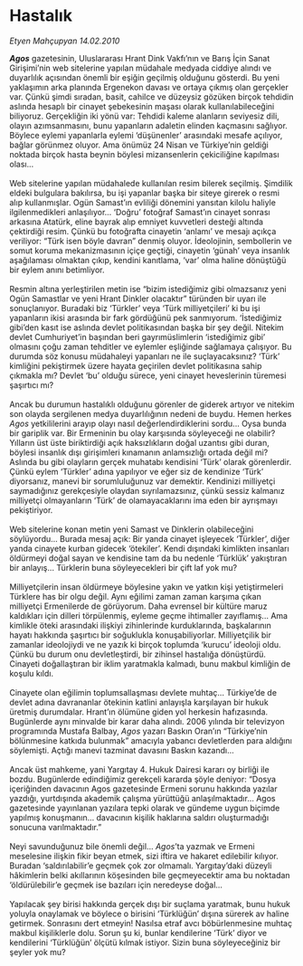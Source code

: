# Hastalık

*Etyen Mahçupyan 14.02.2010*

<div class="taraf_structure_2col_1zq">
<div class="margen_n">



 <p><b><i>Agos</i></b> gazetesinin, Uluslararası Hrant Dink Vakfı’nın ve Barış İçin Sanat Girişimi’nin web sitelerine yapılan müdahale medyada ciddiye alındı ve duyarlılık açısından önemli bir eşiğin geçilmiş olduğunu gösterdi. Bu yeni yaklaşımın arka planında Ergenekon davası ve ortaya çıkmış olan gerçekler var. Çünkü şimdi sıradan, basit, cahilce ve düzeysiz gözüken birçok tehdidin aslında hesaplı bir cinayet şebekesinin maşası olarak kullanılabileceğini biliyoruz. Gerçekliğin iki yönü var: Tehdidi kaleme alanların seviyesiz dili, olayın azımsanmasını, bunu yapanların adaletin elinden kaçmasını sağlıyor. Böylece eylemi yapanlarla eylemi ‘düşünenler’ arasındaki mesafe açılıyor, bağlar görünmez oluyor. Ama önümüz 24 Nisan ve Türkiye’nin geldiği noktada birçok hasta beynin böylesi mizansenlerin çekiciliğine kapılması olası... <br/><br/>Web sitelerine yapılan müdahalede kullanılan resim bilerek seçilmiş. Şimdilik eldeki bulgulara bakılırsa, bu işi yapanlar başka bir siteye girerek o resmi alıp kullanmışlar. Ogün Samast’ın evliliği dönemini yansıtan kilolu haliyle ilgilenmedikleri anlaşılıyor... ‘Doğru’ fotoğraf Samast’ın cinayet sonrası arkasına Atatürk, eline bayrak alıp emniyet kuvvetleri desteği altında çektirdiği resim. Çünkü bu fotoğrafta cinayetin ‘anlamı’ ve mesajı açıkça veriliyor: “Türk isen böyle davran” denmiş oluyor. İdeolojinin, sembollerin ve somut koruma mekanizmasının içiçe geçtiği, cinayetin ‘günah’ veya insanlık aşağılaması olmaktan çıkıp, kendini kanıtlama, ‘var’ olma haline dönüştüğü bir eylem anını betimliyor. <br/><br/>Resmin altına yerleştirilen metin ise “bizim istediğimiz gibi olmazsanız yeni Ogün Samastlar ve yeni Hrant Dinkler olacaktır” türünden bir uyarı ile sonuçlanıyor. Buradaki biz ‘Türkler’ veya ‘Türk milliyetçileri’ ki bu işi yapanların ikisi arasında bir fark gördüğünü pek sanmıyorum. ‘İstediğimiz gibi’den kasıt ise aslında devlet politikasından başka bir şey değil. Nitekim devlet Cumhuriyet’in başından beri gayrımüslimlerin ‘istediğimiz gibi’ olmasını çoğu zaman tehditler ve eylemler eşliğinde sağlamaya çalışıyor. Bu durumda söz konusu müdahaleyi yapanları ne ile suçlayacaksınız? ‘Türk’ kimliğini pekiştirmek üzere hayata geçirilen devlet politikasına sahip çıkmakla mı? Devlet ‘bu’ olduğu sürece, yeni cinayet heveslerinin türemesi şaşırtıcı mı? <br/><br/>Ancak bu durumun hastalıklı olduğunu görenler de giderek artıyor ve nitekim son olayda sergilenen medya duyarlılığının nedeni de buydu. Hemen herkes <i>Agos</i> yetkililerini arayıp olayı nasıl değerlendirdiklerini sordu... Oysa bunda bir gariplik var. Bir Ermeninin bu olay karşısında söyleyeceği ne olabilir? Yılların üst üste biriktirdiği açık haksızlıkların doğal uzantısı gibi duran, böylesi insanlık dışı girişimleri kınamanın anlamsızlığı ortada değil mi? Aslında bu gibi olayların gerçek muhatabı kendisini ‘Türk’ olarak görenlerdir. Çünkü eylem ‘Türkler’ adına yapılıyor ve eğer siz de kendinize ‘Türk’ diyorsanız, manevi bir sorumluluğunuz var demektir. Kendinizi milliyetçi saymadığınız gerekçesiyle olaydan sıyrılamazsınız, çünkü sessiz kalmanız milliyetçi olmayanların ‘Türk’ de olamayacaklarını ima eden bir ayrışmayı pekiştiriyor. <br/><br/>Web sitelerine konan metin yeni Samast ve Dinklerin olabileceğini söylüyordu... Burada mesaj açık: Bir yanda cinayet işleyecek ‘Türkler’, diğer yanda cinayete kurban gidecek ‘ötekiler’. Kendi dışındaki kimlikten insanları öldürmeyi doğal sayan ve kendisine tam da bu nedenle ‘Türklük’ yakıştıran bir anlayış... Türklerin buna söyleyecekleri bir çift laf yok mu? <br/><br/>Milliyetçilerin insan öldürmeye böylesine yakın ve yatkın kişi yetiştirmeleri Türklere has bir olgu değil. Aynı eğilimi zaman zaman karşıma çıkan milliyetçi Ermenilerde de görüyorum. Daha evrensel bir kültüre maruz kaldıkları için dilleri törpülenmiş, eyleme geçme ihtimaller zayıflamış... Ama kimlikle öteki arasındaki ilişkiyi zihinlerinde kurduklarında, başkalarının hayatı hakkında şaşırtıcı bir soğuklukla konuşabiliyorlar. Milliyetçilik bir zamanlar ideolojiydi ve ne yazık ki birçok toplumda ‘kurucu’ ideoloji oldu. Çünkü bu durum onu devletleştirdi, bir zihinsel hastalığa dönüştürdü. Cinayeti doğallaştıran bir iklim yaratmakla kalmadı, bunu makbul kimliğin de koşulu kıldı. <br/><br/>Cinayete olan eğilimin toplumsallaşması devlete muhtaç... Türkiye’de de devlet adına davrananlar ötekinin katlini anlayışla karşılayan bir hukuk üretmiş durumdalar. Hrant’ın ölümüne giden yol herkesin hafızasında. Bugünlerde aynı minvalde bir karar daha alındı. 2006 yılında bir televizyon programında Mustafa Balbay, <i>Agos</i> yazarı Baskın Oran’ın “Türkiye’nin bölünmesine katkıda bulunmak” amacıyla yabancı devletlerden para aldığını söylemişti. Açtığı manevi tazminat davasını Baskın kazandı... <br/><br/>Ancak üst mahkeme, yani Yargıtay 4. Hukuk Dairesi kararı oy birliği ile bozdu. Bugünlerde edindiğimiz gerekçeli kararda şöyle deniyor: “Dosya içeriğinden davacının Agos gazetesinde Ermeni sorunu hakkında yazılar yazdığı, yurtdışında akademik çalışma yürüttüğü anlaşılmaktadır... Agos gazetesinde yayınlanan yazılara tepki olarak ve gündeme uygun biçimde yapılmış konuşmanın... davacının kişilik haklarına saldırı oluşturmadığı sonucuna varılmaktadır.” <br/><br/>Neyi savunduğunuz bile önemli değil... <i>Agos</i>’ta yazmak ve Ermeni meselesine ilişkin fikir beyan etmek, sizi iftira ve hakaret edilebilir kılıyor. Buradan ‘saldırılabilir’e geçmek çok zor olmamalı. Yargıtay’daki düzeyli hâkimlerin belki akıllarının köşesinden bile geçmeyecektir ama bu noktadan ‘öldürülebilir’e geçmek ise bazıları için neredeyse doğal... <br/><br/>Yapılacak şey birisi hakkında gerçek dışı bir suçlama yaratmak, bunu hukuk yoluyla onaylamak ve böylece o birisini ‘Türklüğün’ dışına sürerek av haline getirmek. Sonrasını dert etmeyin! Nasılsa etraf avcı böbürlenmesine muhtaç makbul kişiliklerle dolu. Sorun şu ki, bunlar kendilerine ‘Türk’ diyor ve kendilerini ‘Türklüğün’ ölçütü kılmak istiyor. Sizin buna söyleyeceğiniz bir şeyler yok mu? </p>
<br/>
<br/>
<br/>



<br/>


<div id="taraf_not">
</div>

</div>


</div>
